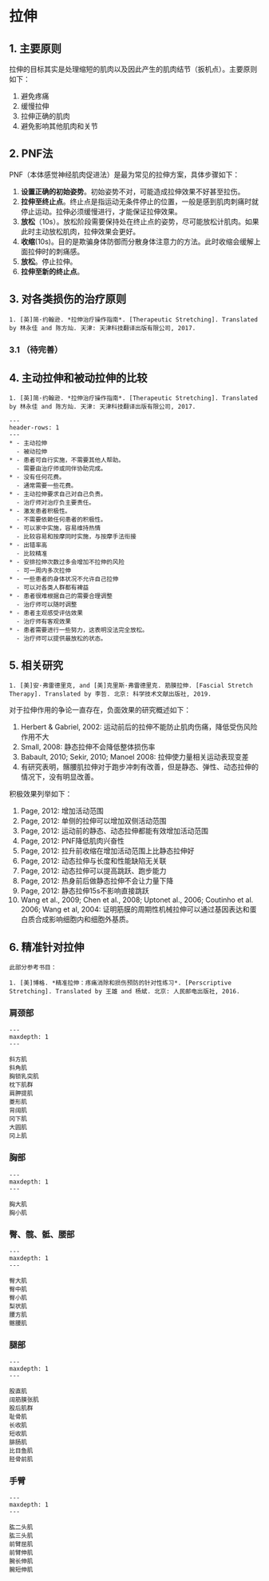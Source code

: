 # 拉伸


## 1. 主要原则

拉伸的目标其实是处理缩短的肌肉以及因此产生的肌肉结节（扳机点）。主要原则如下：

1. 避免疼痛
2. 缓慢拉伸
3. 拉伸正确的肌肉
4. 避免影响其他肌肉和关节

## 2. PNF法

PNF（本体感觉神经肌肉促进法）是最为常见的拉伸方案，具体步骤如下：

1. **设置正确的初始姿势**。初始姿势不对，可能造成拉伸效果不好甚至拉伤。
2. **拉伸至终止点**。终止点是指运动无条件停止的位置，一般是感到肌肉刺痛时就停止运动。拉伸必须缓慢进行，才能保证拉伸效果。
3. **放松**（10s）。放松阶段需要保持处在终止点的姿势，尽可能放松计肌肉。如果此时主动放松肌肉，拉伸效果会更好。
4. **收缩**(10s)。目的是欺骗身体防御而分散身体注意力的方法。此时收缩会缓解上面拉伸时的刺痛感。
5. **放松**。停止拉伸。
6. **拉伸至新的终止点**。

## 3. 对各类损伤的治疗原则

```{seealso}
1. [英]简·约翰逊. *拉伸治疗操作指南*. [Therapeutic Stretching]. Translated by 林永佳 and 陈方灿. 天津: 天津科技翻译出版有限公司, 2017.
```

### 3.1 （待完善）

## 4. 主动拉伸和被动拉伸的比较

```{seealso}
1. [英]简·约翰逊. *拉伸治疗操作指南*. [Therapeutic Stretching]. Translated by 林永佳 and 陈方灿. 天津: 天津科技翻译出版有限公司, 2017.
```

```{list-table}
---
header-rows: 1
---
* - 主动拉伸
  - 被动拉伸
* - 患者可自行实施，不需要其他人帮助。
  - 需要由治疗师或同伴协助完成。
* - 没有任何花费。
  - 通常需要一些花费。
* - 主动拉伸要求自己对自己负责。
  - 治疗师对治疗负主要责任。
* - 激发患者积极性。
  - 不需要依赖任何患者的积极性。
* - 可以家中实施，容易维持热情
  - 比较容易和按摩同时实施，与按摩手法衔接
* - 出错率高
  - 比较精准
* - 安排拉伸次数过多会增加不拉伸的风险
  - 可一周内多次拉伸
* - 一些患者的身体状况不允许自己拉伸
  - 可以对各类人群都有裨益
* - 患者很难根据自己的需要合理调整
  - 治疗师可以随时调整
* - 患者主观感受评估效果
  - 治疗师有客观效果
* - 患者需要进行一些努力，这表明没法完全放松。
  - 治疗师可以提供最放松的状态。
```

## 5. 相关研究

```{seealso}
1. [美]安·弗雷德里克, and [美]克里斯·弗雷德里克. 筋膜拉伸. [Fascial Stretch Therapy]. Translated by 李哲. 北京: 科学技术文献出版社, 2019.
```

对于拉伸作用的争论一直存在，负面效果的研究概述如下：

1. Herbert & Gabriel, 2002: 运动前后的拉伸不能防止肌肉伤痛，降低受伤风险作用不大
2. Small, 2008: 静态拉伸不会降低整体损伤率
3. Babault, 2010; Sekir, 2010; Manoel 2008: 拉伸使力量相关运动表现变差
4. 有研究表明，髂腰肌拉伸对于跑步冲刺有改善，但是静态、弹性、动态拉伸的情况下，没有明显改善。

积极效果列举如下：

1. Page, 2012: 增加活动范围
2. Page, 2012: 单侧的拉伸可以增加双侧活动范围
3. Page, 2012: 运动前的静态、动态拉伸都能有效增加活动范围
4. Page, 2012: PNF降低肌肉兴奋性
5. Page, 2012: 拉升前收缩在增加活动范围上比静态拉伸好
6. Page, 2012: 动态拉伸与长度和性能缺陷无关联
7. Page, 2012: 动态拉伸可以提高跳跃、跑步能力
8. Page, 2012: 热身前后做静态拉伸不会让力量下降
9. Page, 2012: 静态拉伸15s不影响直接跳跃
10. Wang et al., 2009; Chen et al., 2008; Uptonet al., 2006; Coutinho et al. 2006; Wang et al, 2004: 证明筋膜的周期性机械拉伸可以通过基因表达和蛋白质合成影响细胞内和细胞外基质。

## 6. 精准针对拉伸

```{seealso}
此部分参考书目：

1. [美]博格. *精准拉伸：疼痛消除和损伤预防的针对性练习*. [Perscriptive Stretching]. Translated by 王雄 and 杨斌. 北京: 人民邮电出版社, 2016.
```

### 肩颈部

```{toctree}
---
maxdepth: 1
---

斜方肌
斜角肌
胸锁乳突肌
枕下肌群
肩胛提肌
菱形肌
背阔肌
冈下肌
大圆肌
冈上肌
```

### 胸部

```{toctree}
---
maxdepth: 1
---

胸大肌
胸小肌
```


### 臀、髋、骶、腰部

```{toctree}
---
maxdepth: 1
---

臀大肌
臀中肌
臀小肌
梨状肌
腰方肌
髂腰肌
```

### 腿部

```{toctree}
---
maxdepth: 1
---

股直肌
阔筋膜张肌
股后肌群
耻骨肌
长收肌
短收肌
腓肠肌
比目鱼肌
胫骨前肌
```

### 手臂

```{toctree}
---
maxdepth: 1
---

肱二头肌
肱三头肌
前臂屈肌
前臂伸肌
腕长伸肌
腕短伸肌
```